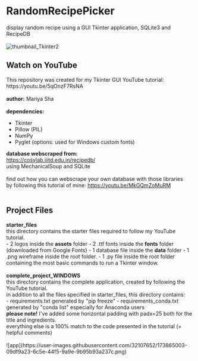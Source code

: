 # RandomRecipePicker
display random recipe using a GUI Tkinter application, SQLite3 and RecipeDB
<br>
<br>
![thumbnail_Tkinter2](https://user-images.githubusercontent.com/32107652/173861559-957d9c21-a436-4235-9eb9-8bc532a7eca4.png)
<br>
<h2>Watch on YouTube</h2>
This repository was created for my Tkinter GUI YouTube tutorial:
<br>
https://youtu.be/5qOnzF7RsNA
<br>
<br>
<b>author:</b> Mariya Sha
<br>
<br>
<b> dependencies: </b>

- Tkinter
- Pillow (PIL)
- NumPy
- Pyglet (options: used for Windows custom fonts)

<b>database webscraped from:</b>
<br>
https://cosylab.iiitd.edu.in/recipedb/
<br>
using MechanicalSoup and SQLite
<br>
<br>
find out how you can webscrape your own database with those libraries
<br>
by following this tutorial of mine: https://youtu.be/MkGQmZoMuRM
<br>
<br>
<h2>Project Files</h2>
<b>starter_files</b>
<br>
this directory contains the starter files required to follow my YouTube tutorial.
<br>
- 2 logos inside the <b>assets</b> folder
- 2 .ttf fonts inside the <b>fonts</b> folder (downloaded from Google Fonts)
- 1 database file inside the <b>data</b> folder
- 1 .png wireframe inside the root folder.
- 1 .py file inside the root folder containing the most basic commands to run a Tkinter window.
<br>
<br>
<b>complete_project_WINDOWS</b>
<br>
this directory contains the complete application, created by following the YouTube tutorial.
<br>
in addition to all the files specified in starter_files, this directory contains:
<br>
- requirements.txt generated by "pip freeze"
- requirements_conda.txt generated by "conda list" especially for Anaconda users
<br>
<b>please note!</b> I've added some horizontal padding with padx=25 both for the title and ingredients.
<br>
everything else is a 100% match to the code presented in the tutorial (+ helpful comments)
<br>
<br>
![app](https://user-images.githubusercontent.com/32107652/173865003-09df9a23-6c5e-44f5-9a9e-9b95b93a237c.png)
